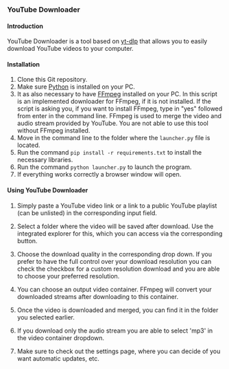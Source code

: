 ### YouTube Downloader
#### Introduction

YouTube Downloader is a tool based on [yt-dlp](https://github.com/yt-dlp/yt-dlp?tab=readme-ov-file) that allows you to easily download YouTube videos to your computer.

#### Installation

1. Clone this Git repository.
2. Make sure [Python](https://www.python.org/downloads/) is installed on your PC.
3. It as also necessary to have [FFmpeg](https://ffmpeg.org) installed on your PC. In this script is an implemented downloader for FFmpeg, if it is not installed. If the script is asking you, if you want to install FFmpeg, type in "yes" followed from enter in the command line. FFmpeg is used to merge the video and audio stream provided by YouTube. You are not able to use this tool without FFmpeg installed.
3. Move in the command line to the folder where the `launcher.py` file is located.
4. Run the command `pip install -r requirements.txt` to install the necessary libraries.
5. Run the command `python launcher.py` to launch the program.
6. If everything works correctly a browser window will open.

#### Using YouTube Downloader

1. Simply paste a YouTube video link or a link to a public YouTube playlist (can be unlisted) in the corresponding input field.

2. Select a folder where the video will be saved after download. Use the integrated explorer for this, which you can access via the corresponding button.

3. Choose the download quality in the corresponding drop down. If you prefer to have the full control over your download resolution you can check the checkbox for a custom resolution download and you are able to choose your preferred resolution.

4. You can choose an output video container. FFmpeg will convert your downloaded streams after downloading to this container.

6. Once the video is downloaded and merged, you can find it in the folder you selected earlier.
7. If you download only the audio stream you are able to select 'mp3' in the video container dropdown.
8. Make sure to check out the settings page, where you can decide of you want automatic updates, etc.
